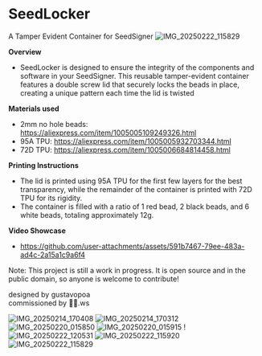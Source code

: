 # SeedLocker
A Tamper Evident Container for SeedSigner
![IMG_20250222_115829](https://github.com/user-attachments/assets/6756b2f7-babc-4025-abf2-8a21665f60d0)

**Overview**
- SeedLocker is designed to ensure the integrity of the components and software in your SeedSigner. This reusable tamper-evident container features a double screw lid that securely locks the beads in place, creating a unique pattern each time the lid is twisted

 **Materials used**
- 2mm no hole beads: https://aliexpress.com/item/1005005109249326.html
- 95A TPU: https://aliexpress.com/item/1005005932703344.html
- 72D TPU: https://aliexpress.com/item/1005006684814458.html

**Printing Instructions**
- The lid is printed using 95A TPU for the first few layers for the best transparency, while the remainder of the container is printed with 72D TPU for its rigidity.
- The container is filled with a ratio of 1 red bead, 2 black beads, and 6 white beads, totaling approximately 12g.

**Video Showcase**
- https://github.com/user-attachments/assets/591b7467-79ee-483a-ad4c-2a15a1c9a6f4

Note: This project is still a work in progress. It is open source and in the public domain, so anyone is welcome to contribute!

designed by gustavopoa</br>
commissioned by 🌠🌌.ws

![IMG_20250214_170408](https://github.com/user-attachments/assets/1c9332a9-18b2-40df-98da-4197c91410c0)
![IMG_20250214_170312](https://github.com/user-attachments/assets/5753567e-b440-497c-9191-0ed3ff7ed966)
![IMG_20250220_015850](https://github.com/user-attachments/assets/94bbca10-9ac1-4d6c-bdd9-11f959edfd28)
![IMG_20250220_015915](https://github.com/user-attachments/assets/33d2df46-ce13-4a83-8511-1110d4a854b6)
!![IMG_20250222_120531](https://github.com/user-attachments/assets/a12b806c-47b2-4f1b-984d-731c7184a1c4)
![IMG_20250222_115920](https://github.com/user-attachments/assets/c7d1e55a-5a5e-4e93-9feb-71eb258a2453)
![IMG_20250222_115829](https://github.com/user-attachments/assets/66294c1d-0e41-48d5-add2-7210acd76ba7)
